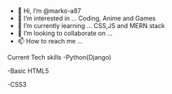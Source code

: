 - 👋 Hi, I’m @marko-a87
- 👀 I’m interested in ... Coding, Anime and Games
- 🌱 I’m currently learning ... CSS,JS and MERN stack
- 💞️ I’m looking to collaborate on ...
- 📫 How to reach me ...

<!---
marko-a87/marko-a87 is a ✨ special ✨ repository because its `README.md` (this file) appears on your GitHub profile.
You can click the Preview link to take a look at your changes.
--->

Current Tech skills
-Python(Django)

-Basic HTML5

-CSS3
